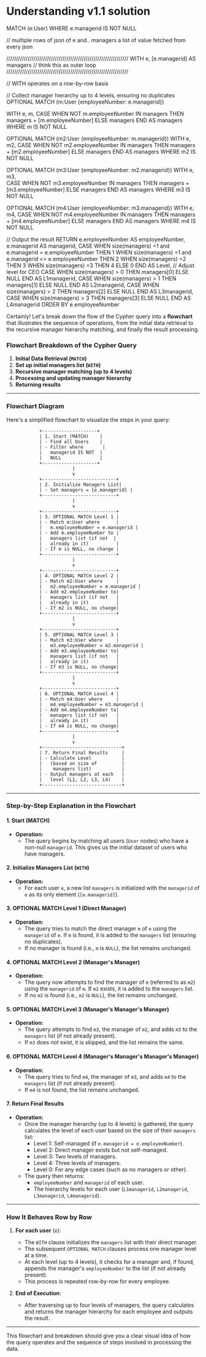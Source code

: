 # Understanding v1.1 solution

MATCH (e:User)
WHERE e.managerid IS NOT NULL

// multiple rows of json of e and.. managers a list of value fetched from every json

///////////////////////////////////////////////////////////////
WITH e, [e.managerid] AS managers // think this as outer loop
///////////////////////////////////////////////////////////////

// WITH operates on a row-by-row basis

// Collect manager hierarchy up to 4 levels, ensuring no duplicates 
OPTIONAL MATCH (m:User {employeeNumber: e.managerid})

WITH e, m, 
     CASE WHEN NOT m.employeeNumber IN managers THEN managers + [m.employeeNumber] ELSE managers END AS managers
WHERE m IS NOT NULL

OPTIONAL MATCH (m2:User {employeeNumber: m.managerid})
WITH e, m2,
     CASE WHEN NOT m2.employeeNumber IN managers THEN managers + [m2.employeeNumber] ELSE managers END AS managers
WHERE m2 IS NOT NULL

OPTIONAL MATCH (m3:User {employeeNumber: m2.managerid})
WITH e, m3,  
     CASE WHEN NOT m3.employeeNumber IN managers THEN managers + [m3.employeeNumber] ELSE managers END AS managers
WHERE m3 IS NOT NULL

OPTIONAL MATCH (m4:User {employeeNumber: m3.managerid})
WITH e, m4,
     CASE WHEN NOT m4.employeeNumber IN managers THEN managers + [m4.employeeNumber] ELSE managers END AS managers
WHERE m4 IS NOT NULL

// Output the result
RETURN e.employeeNumber AS employeeNumber, 
       e.managerid AS managerid,
       CASE 
           WHEN size(managers) =1 and e.managerid = e.employeeNumber THEN 1 
           WHEN size(managers) =1 and e.managerid <> e.employeeNumber THEN 2
           WHEN size(managers) =2  THEN 3
           WHEN size(managers) =3  THEN 4
           ELSE 0 
       END AS Level,  // Adjust level for CEO
       CASE WHEN size(managers) > 0 THEN managers[0] ELSE NULL END AS L1managerid,
       CASE WHEN size(managers) > 1 THEN managers[1] ELSE NULL END AS L2managerid,
       CASE WHEN size(managers) > 2 THEN managers[2] ELSE NULL END AS L3managerid,
       CASE WHEN size(managers) > 3 THEN managers[3] ELSE NULL END AS L4managerid
ORDER BY e.employeeNumber

Certainly! Let's break down the flow of the Cypher query into a **flowchart** that illustrates the sequence of operations, from the initial data retrieval to the recursive manager hierarchy matching, and finally the result processing.

### **Flowchart Breakdown of the Cypher Query**

1. **Initial Data Retrieval (`MATCH`)**
2. **Set up initial managers list (`WITH`)**
3. **Recursive manager matching (up to 4 levels)**
4. **Processing and updating manager hierarchy**
5. **Returning results**

---

### Flowchart Diagram

Here's a simplified flowchart to visualize the steps in your query:

```
            +--------------------+
            | 1. Start (MATCH)    |
            | - Find all Users    |
            | - Filter where       |
            |   managerid IS NOT  |
            |   NULL              |
            +--------------------+
                        |
                        v
            +---------------------------+
            | 2. Initialize Managers List|
            | - Set managers = [e.managerid] |
            +---------------------------+
                        |
                        v
            +---------------------------+
            | 3. OPTIONAL MATCH Level 1 |
            | - Match m:User where      |
            |   m.employeeNumber = e.managerid |
            | - Add m.employeeNumber to |
            |   managers list (if not  |
            |   already in it)          |
            | - If m is NULL, no change |
            +---------------------------+
                        |
                        v
            +---------------------------+
            | 4. OPTIONAL MATCH Level 2 |
            | - Match m2:User where     |
            |   m2.employeeNumber = m.managerid |
            | - Add m2.employeeNumber to|
            |   managers list (if not   |
            |   already in it)          |
            | - If m2 is NULL, no change|
            +---------------------------+
                        |
                        v
            +---------------------------+
            | 5. OPTIONAL MATCH Level 3 |
            | - Match m3:User where     |
            |   m3.employeeNumber = m2.managerid |
            | - Add m3.employeeNumber to|
            |   managers list (if not   |
            |   already in it)          |
            | - If m3 is NULL, no change|
            +---------------------------+
                        |
                        v
            +---------------------------+
            | 6. OPTIONAL MATCH Level 4 |
            | - Match m4:User where     |
            |   m4.employeeNumber = m3.managerid |
            | - Add m4.employeeNumber to|
            |   managers list (if not   |
            |   already in it)          |
            | - If m4 is NULL, no change|
            +---------------------------+
                        |
                        v
            +-----------------------------+
            | 7. Return Final Results     |
            | - Calculate Level           |
            |   (based on size of         |
            |    managers list)           |
            | - Output managers at each   |
            |   level (L1, L2, L3, L4)    |
            +-----------------------------+
```

---

### **Step-by-Step Explanation in the Flowchart**

#### **1. Start (MATCH)**  
- **Operation:**  
  - The query begins by matching all users (`User` nodes) who have a non-null `managerid`. This gives us the initial dataset of users who have managers.
  
#### **2. Initialize Managers List (`WITH`)**  
- **Operation:**  
  - For each user `e`, a new list `managers` is initialized with the `managerid` of `e` as its only element (`[e.managerid]`).

#### **3. OPTIONAL MATCH Level 1 (Direct Manager)**
- **Operation:**  
  - The query tries to match the direct manager `m` of `e` using the `managerid` of `e`. If `m` is found, it is added to the `managers` list (ensuring no duplicates).  
  - If no manager is found (i.e., `m` is `NULL`), the list remains unchanged.

#### **4. OPTIONAL MATCH Level 2 (Manager's Manager)**  
- **Operation:**  
  - The query now attempts to find the manager of `m` (referred to as `m2`) using the `managerid` of `m`. If `m2` exists, it is added to the `managers` list.  
  - If no `m2` is found (i.e., `m2` is `NULL`), the list remains unchanged.

#### **5. OPTIONAL MATCH Level 3 (Manager's Manager's Manager)**  
- **Operation:**  
  - The query attempts to find `m3`, the manager of `m2`, and adds `m3` to the `managers` list (if not already present).
  - If `m3` does not exist, it is skipped, and the list remains the same.

#### **6. OPTIONAL MATCH Level 4 (Manager's Manager's Manager's Manager)**  
- **Operation:**  
  - The query tries to find `m4`, the manager of `m3`, and adds `m4` to the `managers` list (if not already present).
  - If `m4` is not found, the list remains unchanged.

#### **7. Return Final Results**
- **Operation:**  
  - Once the manager hierarchy (up to 4 levels) is gathered, the query calculates the level of each user based on the size of their `managers` list:
    - Level 1: Self-managed (if `e.managerid = e.employeeNumber`).
    - Level 2: Direct manager exists but not self-managed.
    - Level 3: Two levels of managers.
    - Level 4: Three levels of managers.
    - Level 0: For any edge cases (such as no managers or other).
  - The query then returns:
    - `employeeNumber` and `managerid` of each user.
    - The hierarchy levels for each user (`L1managerid`, `L2managerid`, `L3managerid`, `L4managerid`).

---

### **How It Behaves Row by Row**

1. **For each user** (`e`):
   - The `WITH` clause initializes the `managers` list with their direct manager.
   - The subsequent `OPTIONAL MATCH` clauses process one manager level at a time.
   - At each level (up to 4 levels), it checks for a manager and, if found, appends the manager's `employeeNumber` to the list (if not already present).
   - This process is repeated row-by-row for every employee.

2. **End of Execution**:
   - After traversing up to four levels of managers, the query calculates and returns the manager hierarchy for each employee and outputs the result.

---

This flowchart and breakdown should give you a clear visual idea of how the query operates and the sequence of steps involved in processing the data.